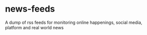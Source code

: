 # news-feeds
A dump of rss feeds for monitoring online happenings, social media, platform and real world news 
